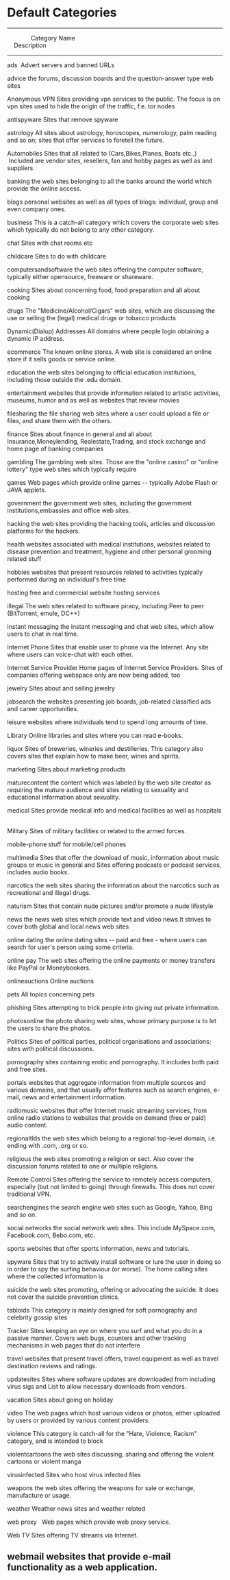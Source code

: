 # Default Categories

  ----------------------------------------------------------------------------------------------------------------------------------------------------------------------------------------------------------------------
                Category Name                                                                                              Description 
  ------------------------------ ---------------------------------------------------------------------------------------------------------------------------------------------------------------------------------------
  ads                             Advert servers and banned URLs

  advice                         the forums, discussion boards and the question-answer type web sites 

  Anonymous VPN                  Sites providing vpn services to the public. The focus is on vpn sites used to hide the origin of the traffic, f.e. tor nodes

  antispyware                    Sites that remove spyware

  astrology                      All sites about astrology, horoscopes, numerology, palm reading and so on; sites that offer services to foretell the future.

  Automobiles                    Sites that all related to (Cars,Bikes,Planes, Boats etc.,)  Included are vendor sites, resellers, fan and hobby pages as well as and suppliers

  banking                        the web sites belonging to all the banks around the world which provide the online access. 

  blogs                          personal websites as well as all types of blogs: individual, group and even company ones. 

  business                       This is a catch-all category which covers the corporate web sites which typically do not belong to any other category.

  chat                           Sites with chat rooms etc

  childcare                      Sites to do with childcare

  computersandsoftware           the web sites offering the computer software, typically either opensource, freeware or shareware.

  cooking                        Sites about concerning food, food preparation and all about cooking 

  drugs                          The "Medicine/Alcohol/Cigars" web sites, which are discussing the use or selling the (legal) medical drugs or tobacco products

  Dynamic(Dialup) Addresses      All domains where people login obtaining a dynamic IP address.

  ecommerce                      The known online stores. A web site is considered an online store if it sells goods or service online.

  education                      the web sites belonging to official education institutions, including those outside the .edu domain.

  entertainment                  websites that provide information related to artistic activities, museums, humor and as well as websites that review movies

  filesharing                    the file sharing web sites where a user could upload a file or files, and share them with the others.

  finance                        Sites about finance in general and all about Insurance,Moneylending, Realestate,Trading, and stock exchange and home page of banking companies

  gambling                       The gambling web sites. Those are the "online casino" or "online lottery" type web sites which typically require 

  games                          Web pages which provide online games -- typically Adobe Flash or JAVA applets.

  government                     the government web sites, including the government institutions,embassies and office web sites.

  hacking                        the web sites providing the hacking tools, articles and discussion platforms for the hackers.

  health                         websites associated with medical institutions, websites related to disease prevention and treatment, hygiene and other personal grooming related stuff

  hobbies                        websites that present resources related to activities typically performed during an individual's free time

  hosting                        free and commercial website hosting services

  illegal                        The web sites related to software piracy, including:Peer to peer (BitTorrent, emule, DC++) 

  instant messaging              the instant messaging and chat web sites, which allow users to chat in real time.

  Internet Phone                 Sites that enable user to phone via the Internet. Any site where users can voice-chat with each other.

  Internet Service Provider      Home pages of Internet Service Providers. Sites of companies offering webspace only are now being added, too

  jewelry                        Sites about and selling jewelry

  jobsearch                      the websites presenting job boards, job-related classified ads and career opportunities.

  leisure                        websites where individuals tend to spend long amounts of time. 

  Library                        Online libraries and sites where you can read e-books.

  liquor                         Sites of breweries, wineries and destilleries. This category also covers sites that explain how to make beer, wines and spirits.

  marketing                      Sites about marketing products

  maturecontent                  the content which was labeled by the web site creator as requiring the mature audience and sites relating to sexuality and educational information about sexuality.

  medical                        Sites provide medical info and medical facilities as well as hospitals  

  Military                       Sites of military facilities or related to the armed forces.

  mobile-phone                   stuff for mobile/cell phones

  multimedia                     Sites that offer the download of music, information about music groups or music in general and Sites offering podcasts or podcast services, includes audio books.

  narcotics                      the web sites sharing the information about the narcotics such as recreational and illegal drugs.

  naturism                       Sites that contain nude pictures and/or promote a nude lifestyle

  news                           the news web sites which provide text and video news.It strives to cover both global and local news web sites

  online dating                  the online dating sites -- paid and free - where users can search for user's person using some criteria.

  online pay                     The web sites offering the online payments or money transfers like PayPal or Moneybookers.

  onlineauctions                 Online auctions

  pets                           All topics concerning pets

  phishing                       Sites attempting to trick people into giving out private information.

  photosonline                   the photo sharing web sites, whose primary purpose is to let the users to share the photos.

  Politics                       Sites of political parties, political organisations and associations; sites with political discussions.

  pornography                    sites containing erotic and pornography. It includes both paid and free sites.

  portals                        websites that aggregate information from multiple sources and various domains, and that usually offer features such as search engines, e-mail, news and entertainment information.

  radiomusic                     websites that offer Internet music streaming services, from online radio stations to websites that provide on demand (free or paid) audio content.

  regionaltlds                   the web sites which belong to a regional top-level domain, i.e. ending with .com, .org or so.

  religious                      the web sites promoting a religion or sect. Also cover the discussion forums related to one or multiple religions.

  Remote Control                 Sites offering the service to remotely access computers, especially (but not limited to going) through firewalls. This does not cover traditional VPN.

  searchengines                  the search engine web sites such as Google, Yahoo, Bing and so on.

  social networks                the social network web sites. This include MySpace.com, Facebook.com, Bebo.com, etc.

  sports                         websites that offer sports information, news and tutorials.

  spyware                        Sites that try to actively install software or lure the user in doing so in order to spy the surfing behaviour (or worse). The home calling sites where the collected information is 

  suicide                        the web sites promoting, offering or advocating the suicide. It does not cover the suicide prevention clinics.

  tabloids                       This category is mainly designed for soft pornography and celebrity gossip sites

  Tracker                        Sites keeping an eye on where you surf and what you do in a passive manner. Covers web bugs, counters and other tracking mechanisms in web pages that do not interfere 

  travel                         websites that present travel offers, travel equipment as well as travel destination reviews and ratings.

  updatesites                    Sites where software updates are downloaded from including virus sigs and List to allow necessary downloads from vendors.

  vacation                       Sites about going on holiday 

  video                          The web pages which host various videos or photos, either uploaded by users or provided by various content providers.

  violence                       This category is catch-all for the "Hate, Violence, Racism" category, and is intended to block

  violentcartoons                the web sites discussing, sharing and offering the violent cartoons or violent manga

  virusinfected                  Sites who host virus infected files

  weapons                        the web sites offering the weapons for sale or exchange, manufacture or usage.

  weather                        Weather news sites and weather related

  web proxy                      Web pages which provide web proxy service.

  Web TV                         Sites offering TV streams via Internet.

  webmail                        websites that provide e-mail functionality as a web application.
  ----------------------------------------------------------------------------------------------------------------------------------------------------------------------------------------------------------------------
